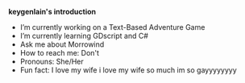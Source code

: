 **keygenlain's introduction**

- I’m currently working on a Text-Based Adventure Game
- I’m currently learning GDscript and C#
- Ask me about Morrowind
- How to reach me: Don't
- Pronouns: She/Her
- Fun fact: I love my wife
i love my wife so much im so gayyyyyyyy
